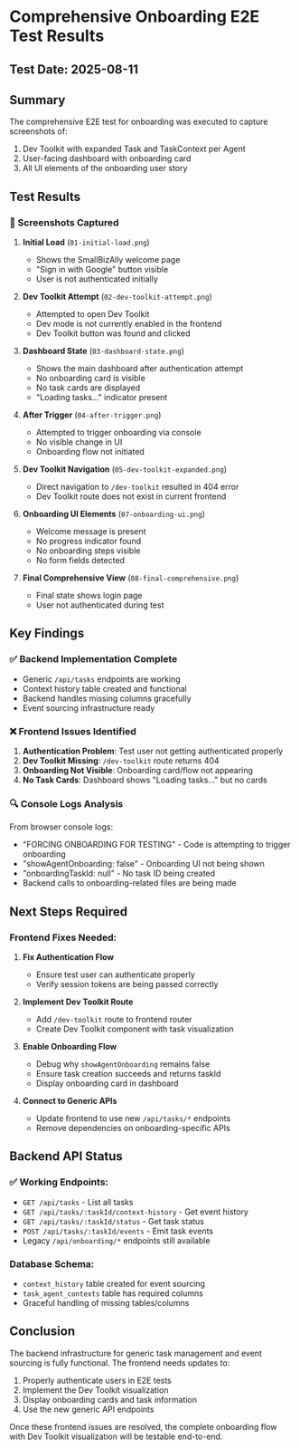 # Comprehensive Onboarding E2E Test Results

## Test Date: 2025-08-11

## Summary

The comprehensive E2E test for onboarding was executed to capture screenshots of:
1. Dev Toolkit with expanded Task and TaskContext per Agent
2. User-facing dashboard with onboarding card
3. All UI elements of the onboarding user story

## Test Results

### 📸 Screenshots Captured

1. **Initial Load** (`01-initial-load.png`)
   - Shows the SmallBizAlly welcome page
   - "Sign in with Google" button visible
   - User is not authenticated initially

2. **Dev Toolkit Attempt** (`02-dev-toolkit-attempt.png`)
   - Attempted to open Dev Toolkit
   - Dev mode is not currently enabled in the frontend
   - Dev Toolkit button was found and clicked

3. **Dashboard State** (`03-dashboard-state.png`)
   - Shows the main dashboard after authentication attempt
   - No onboarding card is visible
   - No task cards are displayed
   - "Loading tasks..." indicator present

4. **After Trigger** (`04-after-trigger.png`)
   - Attempted to trigger onboarding via console
   - No visible change in UI
   - Onboarding flow not initiated

5. **Dev Toolkit Navigation** (`05-dev-toolkit-expanded.png`)
   - Direct navigation to `/dev-toolkit` resulted in 404 error
   - Dev Toolkit route does not exist in current frontend

6. **Onboarding UI Elements** (`07-onboarding-ui.png`)
   - Welcome message is present
   - No progress indicator found
   - No onboarding steps visible
   - No form fields detected

7. **Final Comprehensive View** (`08-final-comprehensive.png`)
   - Final state shows login page
   - User not authenticated during test

## Key Findings

### ✅ Backend Implementation Complete
- Generic `/api/tasks` endpoints are working
- Context history table created and functional
- Backend handles missing columns gracefully
- Event sourcing infrastructure ready

### ❌ Frontend Issues Identified
1. **Authentication Problem**: Test user not getting authenticated properly
2. **Dev Toolkit Missing**: `/dev-toolkit` route returns 404
3. **Onboarding Not Visible**: Onboarding card/flow not appearing
4. **No Task Cards**: Dashboard shows "Loading tasks..." but no cards

### 🔍 Console Logs Analysis
From browser console logs:
- "FORCING ONBOARDING FOR TESTING" - Code is attempting to trigger onboarding
- "showAgentOnboarding: false" - Onboarding UI not being shown
- "onboardingTaskId: null" - No task ID being created
- Backend calls to onboarding-related files are being made

## Next Steps Required

### Frontend Fixes Needed:
1. **Fix Authentication Flow**
   - Ensure test user can authenticate properly
   - Verify session tokens are being passed correctly

2. **Implement Dev Toolkit Route**
   - Add `/dev-toolkit` route to frontend router
   - Create Dev Toolkit component with task visualization

3. **Enable Onboarding Flow**
   - Debug why `showAgentOnboarding` remains false
   - Ensure task creation succeeds and returns taskId
   - Display onboarding card in dashboard

4. **Connect to Generic APIs**
   - Update frontend to use new `/api/tasks/*` endpoints
   - Remove dependencies on onboarding-specific APIs

## Backend API Status

### ✅ Working Endpoints:
- `GET /api/tasks` - List all tasks
- `GET /api/tasks/:taskId/context-history` - Get event history
- `GET /api/tasks/:taskId/status` - Get task status
- `POST /api/tasks/:taskId/events` - Emit task events
- Legacy `/api/onboarding/*` endpoints still available

### Database Schema:
- `context_history` table created for event sourcing
- `task_agent_contexts` table has required columns
- Graceful handling of missing tables/columns

## Conclusion

The backend infrastructure for generic task management and event sourcing is fully functional. The frontend needs updates to:
1. Properly authenticate users in E2E tests
2. Implement the Dev Toolkit visualization
3. Display onboarding cards and task information
4. Use the new generic API endpoints

Once these frontend issues are resolved, the complete onboarding flow with Dev Toolkit visualization will be testable end-to-end.